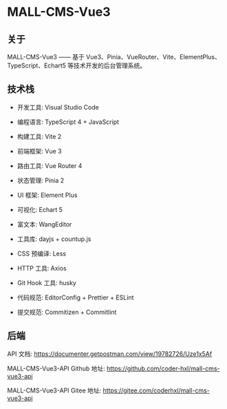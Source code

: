 # MALL-CMS-Vue3

## 关于

MALL-CMS-Vue3 —— 基于 Vue3、Pinia、VueRouter、Vite、ElementPlus、TypeScript、Echart5 等技术开发的后台管理系统。

## 技术栈

* 开发工具: Visual Studio Code

* 编程语言: TypeScript 4 + JavaScript

* 构建工具: Vite 2

* 前端框架: Vue 3

* 路由工具: Vue Router 4

* 状态管理: Pinia 2

* UI 框架: Element Plus

* 可视化: Echart 5

* 富文本: WangEditor

* 工具库: dayjs + countup.js

* CSS 预编译: Less

* HTTP 工具: Axios

* Git Hook 工具: husky

* 代码规范: EditorConfig + Prettier + ESLint

* 提交规范: Commitizen + Commitlint


## 后端

API 文档: https://documenter.getpostman.com/view/19782726/Uze1x5Af

MALL-CMS-Vue3-API Github 地址: https://github.com/coder-hxl/mall-cms-vue3-api

MALL-CMS-Vue3-API Gitee 地址: https://gitee.com/coderhxl/mall-cms-vue3-api
